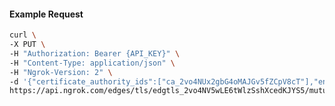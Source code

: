 <!-- Code generated for API Clients. DO NOT EDIT. -->
#### Example Request
```bash
curl \
-X PUT \
-H "Authorization: Bearer {API_KEY}" \
-H "Content-Type: application/json" \
-H "Ngrok-Version: 2" \
-d '{"certificate_authority_ids":["ca_2vo4NUx2gbG4oMAJGv5fZCpV8cT"],"enabled":true}' \
https://api.ngrok.com/edges/tls/edgtls_2vo4NV5wLE6tWlzSshXcedKJYS5/mutual_tls

